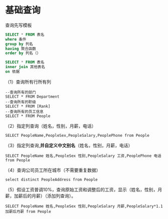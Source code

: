 # 基础查询

查询先写模板

```sql
SELECT * FROM 表名
where 条件
group by 列名
having 聚合函数
order by 列名（）

SELECT * FROM 表名
inner join 其他表名
on 依据


```



（1）查询所有行所有列

```
--查询所有的部门
SELECT * FROM Department
--查询所有的职级
SELECT * FROM [Rank]
--查询所有的员工信息
SELECT * FROM People
```

（2）指定列查询（姓名，性别，月薪，电话）

```
SELECT PeopleName,PeopleSex,PeopleSalary,PeoplePhone from People
```

（3）指定列查询,**并自定义中文别名**（姓名，性别，月薪，电话）

```
SELECT PeopleName 姓名,PeopleSex 性别,PeopleSalary 工资,PeoplePhone 电话 from People
```

（4）查询公司员工所在城市（不需要重复数据）

```
select distinct PeopleAddress from People
```

（5）假设工资普调10%，查询原始工资和调整后的工资，显示（姓名，性别，月薪，加薪后的月薪）（添加列查询）。

```
SELECT PeopleName 姓名,PeopleSex 性别,PeopleSalary 月薪,PeopleSalary*1.1 加薪后月薪 from People
```

